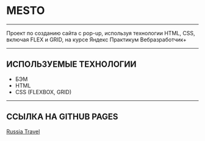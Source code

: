 # MESTO
____
Проект по созданию сайта с pop-up, используя технологии HTML, CSS, включая FLEX и GRID, на курсе Яндекс Практикум Вебразработчик+
____
## ИСПОЛЬЗУЕМЫЕ ТЕХНОЛОГИИ
* БЭМ
* HTML
* CSS (FLEXBOX, GRID)
____
## ССЫЛКА НА GITHUB PAGES
[Russia Travel](https://slayoffer.github.io/)
